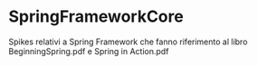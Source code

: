 # SpringFrameworkCore
Spikes relativi a Spring Framework che fanno riferimento al libro BeginningSpring.pdf e Spring in Action.pdf
